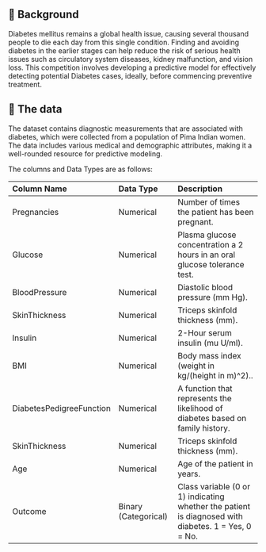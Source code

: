 ## 📖 Background
Diabetes mellitus remains a global health issue, causing several thousand people to die each day from this single condition. Finding and avoiding diabetes in the earlier stages can help reduce the risk of serious health issues such as circulatory system diseases, kidney malfunction, and vision loss. This competition involves developing a predictive model for effectively detecting potential Diabetes cases, ideally, before commencing preventive treatment.

## 💾 The data

The dataset contains diagnostic measurements that are associated with diabetes, which were collected from a population of Pima Indian women. The data includes various medical and demographic attributes, making it a well-rounded resource for predictive modeling.

The columns and Data Types are as follows:


| Column Name                  | Data Type   | Description |
| :----------------            | :------     | :---- |
| Pregnancies                  | Numerical   | Number of times the patient has been pregnant. |
| Glucose                      | Numerical   | Plasma glucose concentration a 2 hours in an oral glucose tolerance test. |
| BloodPressure                | Numerical   | Diastolic blood pressure (mm Hg). |
| SkinThickness                | Numerical   | Triceps skinfold thickness (mm).  |
| Insulin                      | Numerical   | 2-Hour serum insulin (mu U/ml). |
| BMI                          | Numerical   | Body mass index (weight in kg/(height in m)^2).. |
| DiabetesPedigreeFunction     | Numerical   | A function that represents the likelihood of diabetes based on family history. |
| SkinThickness                | Numerical   | Triceps skinfold thickness (mm).  |
| Age                          | Numerical   | Age of the patient in years. |
| Outcome           | Binary (Categorical)   | Class variable (0 or 1) indicating whether the patient is diagnosed with diabetes. 1 = Yes, 0 = No.  |
